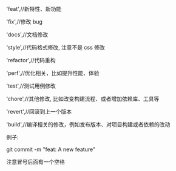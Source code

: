 'feat',//新特性、新功能

'fix',//修改 bug

'docs',//文档修改

'style',//代码格式修改, 注意不是 css 修改

'refactor',//代码重构

'perf',//优化相关，比如提升性能、体验

'test',//测试用例修改

'chore',//其他修改, 比如改变构建流程、或者增加依赖库、工具等

'revert',//回滚到上一个版本

'build',//编译相关的修改，例如发布版本、对项目构建或者依赖的改动

例子:

git commit -m "feat: A new feature"

注意冒号后面有一个空格
